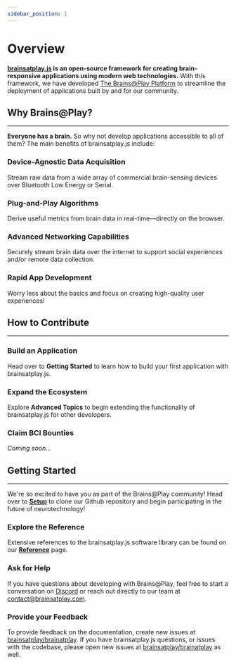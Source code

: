 ```yaml
---
sidebar_position: 1
---
```


# Overview
**[brainsatplay.js](https://github.com/brainsatplay/brainsatplay) is an open-source framework for creating brain-responsive applications using modern web technologies.** With this framework, we have developed [The Brains@Play Platform](https://app.brainsatplay.com) to streamline the deployment of applications built by and for our community.

## Why Brains@Play?
---

**Everyone has a brain.** So why not develop applications accessible to all of them? The main benefits of brainsatplay.js include:

### Device-Agnostic Data Acquisition
Stream raw data from a wide array of commercial brain-sensing devices over Bluetooth Low Energy or Serial. 

### Plug-and-Play Algorithms
Derive useful metrics from brain data in real-time—directly on the browser.

### Advanced Networking Capabilities
Securely stream brain data over the internet to support social experiences and/or remote data collection. 

### Rapid App Development
Worry less about the basics and focus on creating high-quality user experiences!

## How to Contribute
---

### Build an Application
Head over to **Getting Started** to learn how to build your first application with brainsatplay.js.

### Expand the Ecosystem 
Explore **Advanced Topics** to begin extending the functionality of brainsatplay.js for other developers.

### Claim BCI Bounties
*Coming soon...*

## Getting Started
---

We're so excited to have you as part of the Brains@Play community! Head over to [**Setup**](./getting-started/setup) to clone our Github repository and begin participating in the future of neurotechnology!

### Explore the Reference
Extensive references to the brainsatplay.js software library can be found on our [**Reference**](./reference) page.

### Ask for Help
If you have questions about developing with Brains@Play, feel free to start a conversation on [Discord](https://discord.gg/tQ8P79tw8j) or reach out directly to our team at [contact@brainsatplay.com](mailto:contact@brainsatplay.com).

### Provide your Feedback
To provide feedback on the documentation, create new issues at [brainsatplay/brainatplay](https://github.com/brainsatplay/brainsatplay). If you have brainsatplay.js questions, or issues with the codebase, please open new issues at [brainsatplay/brainatplay](https://github.com/brainsatplay/brainsatplay) as well.